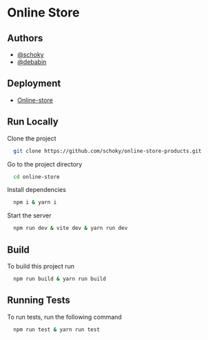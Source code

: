 # Online Store

## Authors

- [@schoky](https://github.com/schoky)
- [@debabin](https://github.com/debabin)

## Deployment  

- [Online-store](https://products-store-schoky.netlify.app/)

## Run Locally

Clone the project

```bash
  git clone https://github.com/schoky/online-store-products.git
```

Go to the project directory

```bash
  cd online-store
```

Install dependencies

```bash
  npm i & yarn i
```

Start the server

```bash
  npm run dev & vite dev & yarn run dev
```

## Build

To build this project run

```bash
  npm run build & yarn run build
```

## Running Tests

To run tests, run the following command

```bash
  npm run test & yarn run test
```